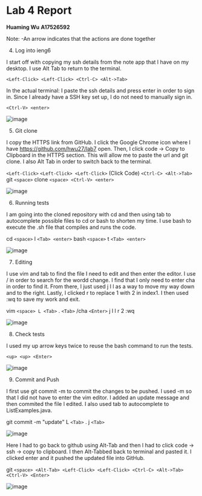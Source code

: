 # Lab 4 Report
**Huaming Wu**
**A17526592**

Note: 
-An arrow indicates that the actions are done together

4. Log into ieng6

  I start off with copying my ssh details from the note app that I have on my desktop. I use Alt Tab to return to the terminal.
  
  `<Left-Click> <Left-Click> <Ctrl-C> <Alt->Tab>`
  
  In the actual terminal:
  I paste the ssh details and press enter in order to sign in. Since I already have a SSH key set up, I do not need to manually sign in.
  
  `<Ctrl-V> <enter>`

  ![image](https://github.com/hwu27/cse15l-lab-reports/assets/130116077/8828be34-02f1-4569-9492-c4927adfaadf)

5. Git clone
    
  I copy the HTTPS link from GitHub. I click the Google Chrome icon where I have https://github.com/hwu27/lab7 open.
  Then, I click code -> Copy to Clipboard in the HTTPS section. This will allow me to paste the url and git clone. 
  I also Alt Tab in order to switch back to the terminal.
  
  `<Left-Click>` 
  `<Left-Click> <Left-Click>` (Click Code) `<Ctrl-C> <Alt->Tab>`
  git `<space>` clone `<space> <Ctrl-V> <enter>`

  ![image](https://github.com/hwu27/cse15l-lab-reports/assets/130116077/2da682f3-5022-409c-ab87-ca2be3c2b8f7)

6. Running tests

  I am going into the cloned repository with cd and then using tab to autocomplete possible files to cd or bash to shorten my time. I use 
  bash to execute the .sh file that compiles and runs the code.
  
  cd `<space>` l `<Tab> <enter>`
  bash `<space>` t `<Tab> <enter>`
 
  ![image](https://github.com/hwu27/cse15l-lab-reports/assets/130116077/9130ad5f-a1b8-422a-b5b0-bc26f5dfa349)

7. Editing
  
  I use vim and tab to find the file I need to edit and then enter the editor. I use / in order to search for the wordd change.
  I find that I only need to enter cha in order to find it. From there, I just used j l l as a way to move my way down and to the right.
  Lastly, I clicked r to replace 1 with 2 in index1. I then used :wq to save my work and exit.
  
  vim `<space> L <Tab>` . `<Tab>`
  /cha `<Enter>` j l l r 2
  :wq <Enter>
    
  ![image](https://github.com/hwu27/cse15l-lab-reports/assets/130116077/3a8ab014-212e-4268-94fe-ccfb430df6d4)  

8. Check tests
  
  I used my up arrow keys twice to reuse the bash command to run the tests.
  
  `<up> <up> <Enter>`
    
  ![image](https://github.com/hwu27/cse15l-lab-reports/assets/130116077/992c4f2b-fe65-46c4-a120-e960a94bf778)
      
9. Commit and Push

  I first use git commit -m to commit the changes to be pushed. I used -m so that I did not have to enter the vim editor. I added an update message and then
  commited the file I edited. I also used tab to autocomplete to ListExamples.java.
  
  git <space> commit <space> -m "update" L `<Tab>` . j `<Tab>`
  
  ![image](https://github.com/hwu27/cse15l-lab-reports/assets/130116077/3017134d-085b-4d1f-9030-0eec7b535579)
  
  Here I had to go back to github using Alt-Tab and then I had to click code -> ssh -> copy to clipboard. I then Alt-Tabbed back to terminal and 
  pasted it. I clicked enter and it pushed the updated file into GitHub.
  
  git `<space> <Alt-Tab> <Left-Click> <Left-Click> <Ctrl-C> <Alt->Tab> <Ctrl-V> <Enter>`

  ![image](https://github.com/hwu27/cse15l-lab-reports/assets/130116077/51708bff-7169-4d00-96cb-14e7886020ff)

